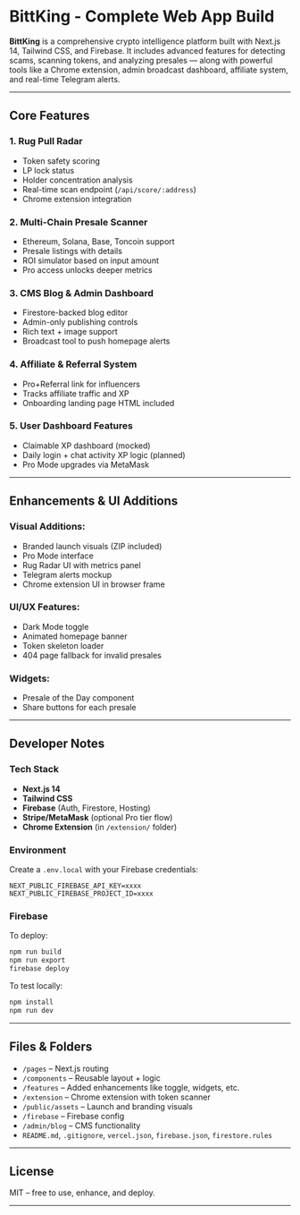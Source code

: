 
# BittKing - Complete Web App Build

**BittKing** is a comprehensive crypto intelligence platform built with Next.js 14, Tailwind CSS, and Firebase. It includes advanced features for detecting scams, scanning tokens, and analyzing presales — along with powerful tools like a Chrome extension, admin broadcast dashboard, affiliate system, and real-time Telegram alerts.

---

## Core Features

### 1. **Rug Pull Radar**
- Token safety scoring
- LP lock status
- Holder concentration analysis
- Real-time scan endpoint (`/api/score/:address`)
- Chrome extension integration

### 2. **Multi-Chain Presale Scanner**
- Ethereum, Solana, Base, Toncoin support
- Presale listings with details
- ROI simulator based on input amount
- Pro access unlocks deeper metrics

### 3. **CMS Blog & Admin Dashboard**
- Firestore-backed blog editor
- Admin-only publishing controls
- Rich text + image support
- Broadcast tool to push homepage alerts

### 4. **Affiliate & Referral System**
- Pro+Referral link for influencers
- Tracks affiliate traffic and XP
- Onboarding landing page HTML included

### 5. **User Dashboard Features**
- Claimable XP dashboard (mocked)
- Daily login + chat activity XP logic (planned)
- Pro Mode upgrades via MetaMask

---

## Enhancements & UI Additions

### Visual Additions:
- Branded launch visuals (ZIP included)
- Pro Mode interface
- Rug Radar UI with metrics panel
- Telegram alerts mockup
- Chrome extension UI in browser frame

### UI/UX Features:
- Dark Mode toggle
- Animated homepage banner
- Token skeleton loader
- 404 page fallback for invalid presales

### Widgets:
- Presale of the Day component
- Share buttons for each presale

---

## Developer Notes

### Tech Stack
- **Next.js 14**
- **Tailwind CSS**
- **Firebase** (Auth, Firestore, Hosting)
- **Stripe/MetaMask** (optional Pro tier flow)
- **Chrome Extension** (in `/extension/` folder)

### Environment
Create a `.env.local` with your Firebase credentials:

```
NEXT_PUBLIC_FIREBASE_API_KEY=xxxx
NEXT_PUBLIC_FIREBASE_PROJECT_ID=xxxx
```

### Firebase
To deploy:
```bash
npm run build
npm run export
firebase deploy
```

To test locally:
```bash
npm install
npm run dev
```

---

## Files & Folders

- `/pages` – Next.js routing
- `/components` – Reusable layout + logic
- `/features` – Added enhancements like toggle, widgets, etc.
- `/extension` – Chrome extension with token scanner
- `/public/assets` – Launch and branding visuals
- `/firebase` – Firebase config
- `/admin/blog` – CMS functionality
- `README.md`, `.gitignore`, `vercel.json`, `firebase.json`, `firestore.rules`

---

## License
MIT – free to use, enhance, and deploy.

---


